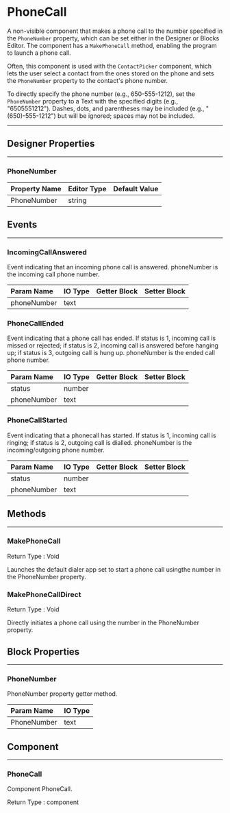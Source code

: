 <!--
  Copyright © 2021-2021 Quantonium, All rights reserved
  Released under the GPL License, Version 3.0
-->

# PhoneCall

A non-visible component that makes a phone call to the number specified in the `PhoneNumber` property, which can be set either in the Designer or Blocks Editor. The component has a `MakePhoneCall` method, enabling the program to launch a phone call.

Often, this component is used with the `ContactPicker` component, which lets the user select a contact from the ones stored on the phone and sets the `PhoneNumber` property to the contact's phone number.

To directly specify the phone number (e.g., 650-555-1212), set the `PhoneNumber` property to a Text with the specified digits (e.g., "6505551212"). Dashes, dots, and parentheses may be included (e.g., "(650)-555-1212") but will be ignored; spaces may not be included.

---

## Designer Properties

---

### PhoneNumber

| Property Name | Editor Type | Default Value |
| :------------ | :---------- | :------------ |
| PhoneNumber   | string      |               |

## Events

---

### IncomingCallAnswered

<div block-type = "component_event" component-selector = "PhoneCall" event-selector = "IncomingCallAnswered" id = "phonecall-incomingcallanswered"></div>

Event indicating that an incoming phone call is answered. phoneNumber is the incoming call phone number.

| Param Name  | IO Type                        | Getter Block                                                                                                              | Setter Block                                                                                                              |
| :---------- | :----------------------------- | :------------------------------------------------------------------------------------------------------------------------ | :------------------------------------------------------------------------------------------------------------------------ |
| phoneNumber | <span class="text">text</span> | <div block-type = "getter" variable-name = phoneNumber id = "param-get-phonecall-incomingcallanswered-phonenumber"></div> | <div block-type = "setter" variable-name = phoneNumber id = "param-set-phonecall-incomingcallanswered-phonenumber"></div> |

### PhoneCallEnded

<div block-type = "component_event" component-selector = "PhoneCall" event-selector = "PhoneCallEnded" id = "phonecall-phonecallended"></div>

Event indicating that a phone call has ended. If status is 1, incoming call is missed or rejected; if status is 2, incoming call is answered before hanging up; if status is 3, outgoing call is hung up. phoneNumber is the ended call phone number.

| Param Name  | IO Type                            | Getter Block                                                                                                        | Setter Block                                                                                                        |
| :---------- | :--------------------------------- | :------------------------------------------------------------------------------------------------------------------ | :------------------------------------------------------------------------------------------------------------------ |
| status      | <span class="number">number</span> | <div block-type = "getter" variable-name = status id = "param-get-phonecall-phonecallended-status"></div>           | <div block-type = "setter" variable-name = status id = "param-set-phonecall-phonecallended-status"></div>           |
| phoneNumber | <span class="text">text</span>     | <div block-type = "getter" variable-name = phoneNumber id = "param-get-phonecall-phonecallended-phonenumber"></div> | <div block-type = "setter" variable-name = phoneNumber id = "param-set-phonecall-phonecallended-phonenumber"></div> |

### PhoneCallStarted

<div block-type = "component_event" component-selector = "PhoneCall" event-selector = "PhoneCallStarted" id = "phonecall-phonecallstarted"></div>

Event indicating that a phonecall has started. If status is 1, incoming call is ringing; if status is 2, outgoing call is dialled. phoneNumber is the incoming/outgoing phone number.

| Param Name  | IO Type                            | Getter Block                                                                                                          | Setter Block                                                                                                          |
| :---------- | :--------------------------------- | :-------------------------------------------------------------------------------------------------------------------- | :-------------------------------------------------------------------------------------------------------------------- |
| status      | <span class="number">number</span> | <div block-type = "getter" variable-name = status id = "param-get-phonecall-phonecallstarted-status"></div>           | <div block-type = "setter" variable-name = status id = "param-set-phonecall-phonecallstarted-status"></div>           |
| phoneNumber | <span class="text">text</span>     | <div block-type = "getter" variable-name = phoneNumber id = "param-get-phonecall-phonecallstarted-phonenumber"></div> | <div block-type = "setter" variable-name = phoneNumber id = "param-set-phonecall-phonecallstarted-phonenumber"></div> |

## Methods

---

### MakePhoneCall

<div block-type = "component_method" component-selector = "PhoneCall" method-selector = "MakePhoneCall" id = "phonecall-makephonecall"></div>

Return Type : <span class="void">Void</span>

Launches the default dialer app set to start a phone call usingthe number in the PhoneNumber property.

### MakePhoneCallDirect

<div block-type = "component_method" component-selector = "PhoneCall" method-selector = "MakePhoneCallDirect" id = "phonecall-makephonecalldirect"></div>

Return Type : <span class="void">Void</span>

Directly initiates a phone call using the number in the PhoneNumber property.

## Block Properties

---

### PhoneNumber

<div block-type = "component_set_get" component-selector = "PhoneCall" property-selector = "PhoneNumber" property-type = "get" id = "get-phonecall-phonenumber"></div>

<div block-type = "component_set_get" component-selector = "PhoneCall" property-selector = "PhoneNumber" property-type = "set" id = "set-phonecall-phonenumber"></div>

PhoneNumber property getter method.

| Param Name  | IO Type                        |
| :---------- | :----------------------------- |
| PhoneNumber | <span class="text">text</span> |

## Component

---

### PhoneCall

<div block-type = "component_component_block" component-selector = "PhoneCall" id = "component-phonecall"></div>

Component PhoneCall.

Return Type : <span class="component">component</span>


